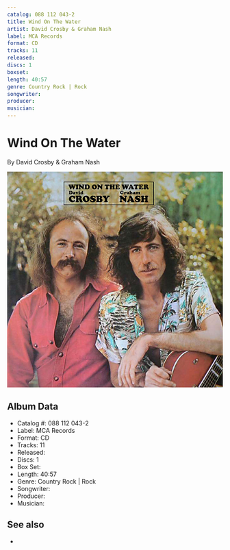 ```yaml
---
catalog: 088 112 043-2
title: Wind On The Water
artist: David Crosby & Graham Nash
label: MCA Records
format: CD
tracks: 11
released: 
discs: 1
boxset: 
length: 40:57
genre: Country Rock | Rock
songwriter: 
producer: 
musician: 
---
```


# Wind On The Water

By David Crosby & Graham Nash

![](../../assets/cdcovers/David_Crosby_and_Graham_Nash-Wind_On_The_Water.png)

## Album Data

- Catalog #: 088 112 043-2
- Label: MCA Records
- Format: CD
- Tracks: 11
- Released: 
- Discs: 1
- Box Set: 
- Length: 40:57
- Genre: Country Rock | Rock
- Songwriter: 
- Producer: 
- Musician: 


## See also

- [](David_Crosby_and_Graham_Nash.md)
